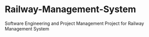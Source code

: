 # Railway-Management-System
Software Engineering and Project Management Project for Railway Management System

